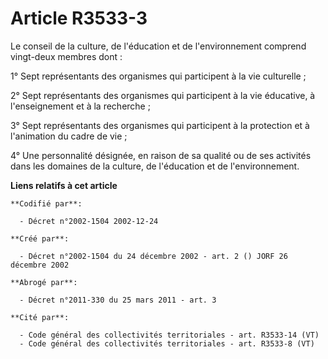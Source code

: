 # Article R3533-3

Le conseil de la culture, de l'éducation et de l'environnement comprend vingt-deux membres dont :

1° Sept représentants des organismes qui participent à la vie culturelle ;

2° Sept représentants des organismes qui participent à la vie éducative, à l'enseignement et à la recherche ;

3° Sept représentants des organismes qui participent à la protection et à l'animation du cadre de vie ;

4° Une personnalité désignée, en raison de sa qualité ou de ses activités dans les domaines de la culture, de l'éducation et
de l'environnement.

**Liens relatifs à cet article**

	**Codifié par**:

	  - Décret n°2002-1504 2002-12-24

	**Créé par**:

	  - Décret n°2002-1504 du 24 décembre 2002 - art. 2 () JORF 26 décembre 2002

	**Abrogé par**:

	  - Décret n°2011-330 du 25 mars 2011 - art. 3

	**Cité par**:

	  - Code général des collectivités territoriales - art. R3533-14 (VT)
	  - Code général des collectivités territoriales - art. R3533-8 (VT)
